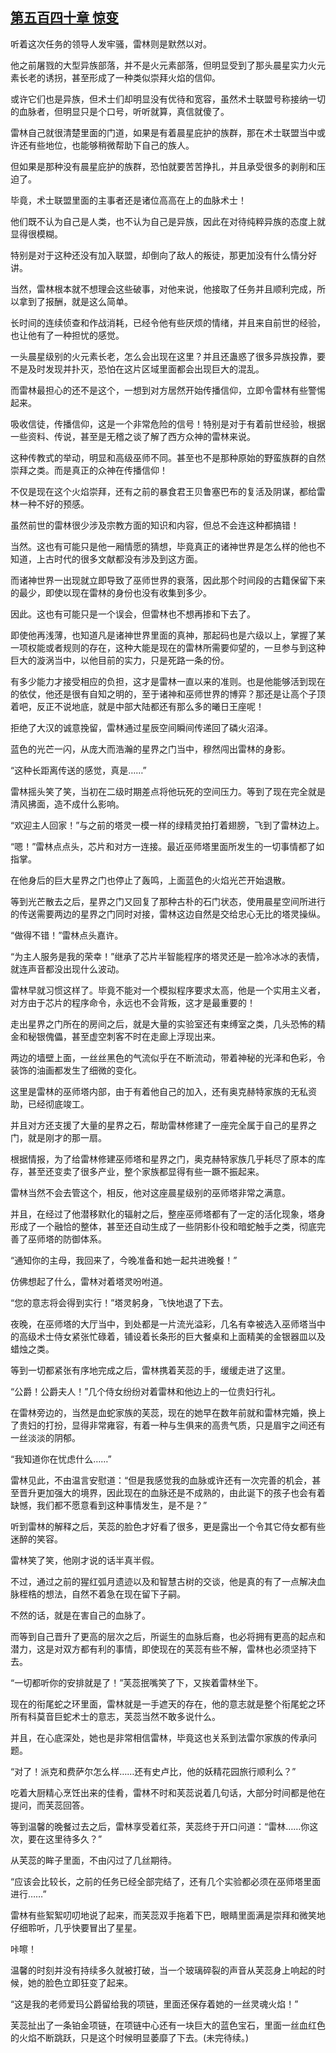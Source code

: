## [第五百四十章 惊变](https://www.xxbiquge.com/11_11222/8946255.html)


  听着这次任务的领导人发牢骚，雷林则是默然以对。

  他之前屠戮的大型异族部落，并不是火元素部落，但明显受到了那头晨星实力火元素长老的诱拐，甚至形成了一种类似崇拜火焰的信仰。

  或许它们也是异族，但术士们却明显没有优待和宽容，虽然术士联盟号称接纳一切的血脉者，但明显只是个口号，听听就算，真信就傻了。

  雷林自己就很清楚里面的门道，如果是有着晨星庇护的族群，那在术士联盟当中或许还有些地位，也能够稍微帮助下自己的族人。

  但如果是那种没有晨星庇护的族群，恐怕就要苦苦挣扎，并且承受很多的剥削和压迫了。

  毕竟，术士联盟里面的主事者还是诸位高高在上的血脉术士！

  他们既不认为自己是人类，也不认为自己是异族，因此在对待纯粹异族的态度上就显得很模糊。

  特别是对于这种还没有加入联盟，却倒向了敌人的叛徒，那更加没有什么情分好讲。

  当然，雷林根本就不想理会这些破事，对他来说，他接取了任务并且顺利完成，所以拿到了报酬，就是这么简单。

  长时间的连续侦查和作战消耗，已经令他有些厌烦的情绪，并且来自前世的经验，也让他有了一种担忧的感觉。

  一头晨星级别的火元素长老，怎么会出现在这里？并且还蛊惑了很多异族投靠，要不是及时发现并扑灭，恐怕在这片区域里面都会出现巨大的混乱。

  而雷林最担心的还不是这个，一想到对方居然开始传播信仰，立即令雷林有些警惕起来。

  吸收信徒，传播信仰，这是一个非常危险的信号！特别是对于有着前世经验，根据一些资料、传说，甚至是无稽之谈了解了西方众神的雷林来说。

  这种传教式的举动，明显和高级巫师不同。甚至也不是那种原始的野蛮族群的自然崇拜之类。而是真正的众神在传播信仰！

  不仅是现在这个火焰崇拜，还有之前的暴食君王贝鲁塞巴布的复活及阴谋，都给雷林一种不好的预感。

  虽然前世的雷林很少涉及宗教方面的知识和内容，但总不会连这种都搞错！

  当然。这也有可能只是他一厢情愿的猜想，毕竟真正的诸神世界是怎么样的他也不知道，上古时代的很多文献都没有涉及到这方面。

  而诸神世界一出现就立即导致了巫师世界的衰落，因此那个时间段的古籍保留下来的最少，即使以现在雷林的身份也没有收集到多少。

  因此。这也有可能只是一个误会，但雷林也不想再掺和下去了。

  即使他再浅薄，也知道凡是诸神世界里面的真神，那起码也是六级以上，掌握了某一项权能或者规则的存在，这种大能是现在的雷林所需要仰望的，一旦参与到这种巨大的漩涡当中，以他目前的实力，只是死路一条的份。

  有多少能力才接受相应的负担，这才是雷林一直以来的准则。也是他能够活到现在的依仗，他还是很有自知之明的，至于诸神和巫师世界的博弈？那还是让高个子顶着吧，反正不说地底，就是中部大陆都还有那么多的曦日王座呢！

  拒绝了大汉的诚意挽留，雷林通过星辰空间瞬间传递回了磷火沼泽。

  蓝色的光芒一闪，从庞大而浩瀚的星界之门当中，穆然闯出雷林的身影。

  “这种长距离传送的感觉，真是……”

  雷林摇头笑了笑，当初在二级时期差点将他玩死的空间压力。等到了现在完全就是清风拂面，造不成什么影响。

  “欢迎主人回家！”与之前的塔灵一模一样的绿精灵拍打着翅膀，飞到了雷林边上。

  “嗯！”雷林点点头，芯片和对方一连接。最近巫师塔里面所发生的一切事情都了如指掌。

  在他身后的巨大星界之门也停止了轰鸣，上面蓝色的火焰光芒开始退散。

  等到光芒散去之后，星界之门又回复了那种古朴的石门状态，使用晨星空间所进行的传送需要两边的星界之门同时对接，雷林这边自然是交给忠心无比的塔灵操纵。

  “做得不错！”雷林点头嘉许。

  “为主人服务是我的荣幸！”继承了芯片半智能程序的塔灵还是一脸冷冰冰的表情，就连声音都没出现什么波动。

  雷林早就习惯这样了。毕竟不能对一个模拟程序要求太高，他是一个实用主义者，对方由于芯片的程序命令，永远也不会背叛，这才是最重要的！

  走出星界之门所在的房间之后，就是大量的实验室还有束缚室之类，几头恐怖的精金和秘银傀儡，甚至虚空刺客不时在走廊上浮现出来。

  两边的墙壁上面，一丝丝黑色的气流似乎在不断流动，带着神秘的光泽和色彩，令装饰的油画都发生了细微的变化。

  这里是雷林的巫师塔内部，由于有着他自己的加入，还有奥克赫特家族的无私资助，已经彻底竣工。

  并且对方还支援了大量的星界之石，帮助雷林修建了一座完全属于自己的星界之门，就是刚才的那一扇。

  根据情报，为了给雷林修建巫师塔和星界之门，奥克赫特家族几乎耗尽了原本的库存，甚至还变卖了很多产业，整个家族都显得有些一蹶不振起来。

  雷林当然不会去管这个，相反，他对这座晨星级别的巫师塔非常之满意。

  并且，在经过了他潜移默化的辐射之后，整座巫师塔都有了一定的活化现象，塔身形成了一个融恰的整体，甚至还自动生成了一些阴影仆役和暗蛇触手之类，彻底完善了巫师塔的防御体系。

  “通知你的主母，我回来了，今晚准备和她一起共进晚餐！”

  仿佛想起了什么，雷林对着塔灵吩咐道。

  “您的意志将会得到实行！”塔灵躬身，飞快地退了下去。

  夜晚，在巫师塔的大厅当中，到处都是一片流光溢彩，几名有幸被选入巫师塔当中的高级术士侍女紧张忙碌着，铺设着长条形的巨大餐桌和上面精美的金银器皿以及蜡烛之类。

  等到一切都紧张有序地完成之后，雷林携着芙蕊的手，缓缓走进了这里。

  “公爵！公爵夫人！”几个侍女纷纷对着雷林和他边上的一位贵妇行礼。

  在雷林旁边的，当然是血蛇家族的芙蕊，现在的她早在数年前就和雷林完婚，换上了贵妇的打扮，显得非常雍容，有着一种与生俱来的高贵气质，只是眉宇之间还有一丝淡淡的阴郁。

  “我知道你在忧虑什么……”

  雷林见此，不由温言安慰道：“但是我感觉我的血脉或许还有一次完善的机会，甚至晋升更加强大的境界，因此现在的血脉还是不成熟的，由此诞下的孩子也会有着缺憾，我们都不愿意看到这种事情发生，是不是？”

  听到雷林的解释之后，芙蕊的脸色才好看了很多，更是露出一个令其它侍女都有些迷醉的笑容。

  雷林笑了笑，他刚才说的话半真半假。

  不过，通过之前的猩红弧月遗迹以及和智慧古树的交谈，他是真的有了一点解决血脉桎梏的想法，自然不着急在现在留下子嗣。

  不然的话，就是在害自己的血脉了。

  而等到自己晋升了更高的层次之后，所诞生的血脉后裔，也必将拥有更高的起点和潜力，这是对双方都有利的事情，即使现在的芙蕊有些不解，雷林也必须坚持下去。

  “一切都听你的安排就是了！”芙蕊抿嘴笑了下，又挨着雷林坐下。

  现在的衔尾蛇之环里面，雷林就是一手遮天的存在，他的意志就是整个衔尾蛇之环所有科莫音巨蛇术士的意志，芙蕊当然不敢多说什么。

  并且，在心底深处，她也是非常相信雷林，毕竟这也关系到法雷尔家族的传承问题。

  “对了！派克和费萨尔怎么样……还有史卢比，他的妖精花园旅行顺利么？”

  吃着大厨精心烹饪出来的佳肴，雷林不时和芙蕊说着几句话，大部分时间都是他在提问，而芙蕊回答。

  等到温馨的晚餐过去之后，雷林享受着红茶，芙蕊终于开口问道：“雷林……你这次，要在这里待多久？”

  从芙蕊的眸子里面，不由闪过了几丝期待。

  “应该会比较长，之前的任务已经全部完结了，还有几个实验都必须在巫师塔里面进行……”

  雷林有些絮絮叨叨地说了起来，而芙蕊双手拖着下巴，眼睛里面满是崇拜和微笑地仔细聆听，几乎快要冒出了星星。

  咔嚓！

  温馨的时刻并没有持续多久就被打破，当一个玻璃碎裂的声音从芙蕊身上响起的时候，她的脸色立即狂变了起来。

  “这是我的老师爱玛公爵留给我的项链，里面还保存着她的一丝灵魂火焰！”

  芙蕊扯出了一条铂金项链，在项链中心还有一块巨大的蓝色宝石，里面一丝血红色的火焰不断跳跃，只是这个时候明显萎靡了下去。(未完待续。)
